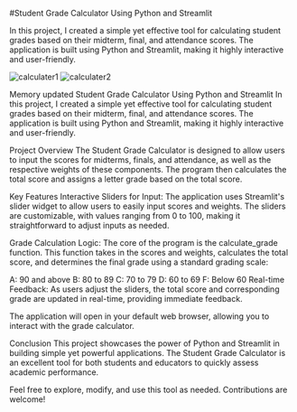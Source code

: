 #Student Grade Calculator Using Python and Streamlit

In this project, I created a simple yet effective tool for calculating student grades based on their midterm, final, and attendance scores. The application is built using Python and Streamlit, making it highly interactive and user-friendly.

![calculater1](https://github.com/user-attachments/assets/21c199c2-84ee-49c8-a1bb-1f96d671aec2)
![calculater2](https://github.com/user-attachments/assets/ab08183a-5e46-4c70-acf8-3ac0b73a8d32)


Memory updated
Student Grade Calculator Using Python and Streamlit
In this project, I created a simple yet effective tool for calculating student grades based on their midterm, final, and attendance scores. The application is built using Python and Streamlit, making it highly interactive and user-friendly.

Project Overview
The Student Grade Calculator is designed to allow users to input the scores for midterms, finals, and attendance, as well as the respective weights of these components. The program then calculates the total score and assigns a letter grade based on the total score.

Key Features
Interactive Sliders for Input: The application uses Streamlit's slider widget to allow users to easily input scores and weights. The sliders are customizable, with values ranging from 0 to 100, making it straightforward to adjust inputs as needed.

Grade Calculation Logic: The core of the program is the calculate_grade function. This function takes in the scores and weights, calculates the total score, and determines the final grade using a standard grading scale:

A: 90 and above
B: 80 to 89
C: 70 to 79
D: 60 to 69
F: Below 60
Real-time Feedback: As users adjust the sliders, the total score and corresponding grade are updated in real-time, providing immediate feedback.

The application will open in your default web browser, allowing you to interact with the grade calculator.

Conclusion
This project showcases the power of Python and Streamlit in building simple yet powerful applications. The Student Grade Calculator is an excellent tool for both students and educators to quickly assess academic performance.

Feel free to explore, modify, and use this tool as needed. Contributions are welcome!


